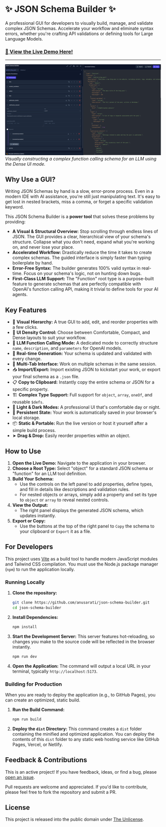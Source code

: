 # ✨ JSON Schema Builder ✨

A professional GUI for developers to visually build, manage, and validate complex JSON Schemas. Accelerate your workflow and eliminate syntax errors, whether you're crafting API validations or defining tools for Large Language Models.

### [🚀 View the Live Demo Here!](https://anusarati.github.io/json-schema-builder/)

---

![JSON Schema Builder Screenshot](docs/screenshot.png)
_Visually constructing a complex function calling schema for an LLM using the Dense UI mode._

## Why Use a GUI?

Writing JSON Schemas by hand is a slow, error-prone process. Even in a modern IDE with AI assistance, you're still just manipulating text. It's easy to get lost in nested brackets, miss a comma, or forget a specific validation keyword.

This JSON Schema Builder is a **power tool** that solves these problems by providing:

*   **A Visual & Structural Overview:** Stop scrolling through endless lines of JSON. The GUI provides a clear, hierarchical view of your schema's structure. Collapse what you don't need, expand what you're working on, and never lose your place.
*   **Accelerated Workflow:** Drastically reduce the time it takes to create complex schemas. The guided interface is simply faster than typing boilerplate by hand.
*   **Error-Free Syntax:** The builder generates 100% valid syntax in real-time. Focus on your schema's logic, not on hunting down bugs.
*   **First-Class LLM Support:** The "Function" root type is a purpose-built feature to generate schemas that are perfectly compatible with OpenAI's function calling API, making it trivial to define tools for your AI agents.

## Key Features

*   🎨 **Visual Hierarchy:** A true GUI to add, edit, and reorder properties with a few clicks.
*   🧪 **UI Density Control:** Choose between Comfortable, Compact, and Dense layouts to suit your workflow.
*   🤖 **LLM Function Calling Mode:** A dedicated mode to correctly structure `name`, `description`, and `parameters` for OpenAI models.
*   🔄 **Real-time Generation:** Your schema is updated and validated with every change.
*   📑 **Multi-Tab Interface:** Work on multiple schemas in the same session.
*   📥 **Import/Export:** Import existing JSON to kickstart your work, or export your final schema as a `.json` file.
*   📋 **Copy to Clipboard:** Instantly copy the entire schema or JSON for a specific property.
*   🏗️ **Complex Type Support:** Full support for `object`, `array`, `oneOf`, and reusable `$defs`.
*   🌙 **Light & Dark Modes:** A professional UI that's comfortable day or night.
*   💾 **Persistent State:** Your work is automatically saved in your browser's local storage.
*   📦 **Static & Portable:** Run the live version or host it yourself after a simple build process.
*   ➤ **Drag & Drop:** Easily reorder properties within an object.

## How to Use

1.  **Open the Live Demo:** Navigate to the application in your browser.
2.  **Choose a Root Type:** Select "object" for a standard JSON schema or "function" for an LLM tool definition.
3.  **Build Your Schema:**
    *   Use the controls on the left panel to add properties, define types, and fill in details like descriptions and validation rules.
    *   For nested objects or arrays, simply add a property and set its type to `object` or `array` to reveal nested controls.
4.  **View the Output:**
    *   The right panel displays the generated JSON schema, which updates instantly.
5.  **Export or Copy:**
    *   Use the buttons at the top of the right panel to `Copy` the schema to your clipboard or `Export` it as a file.

## For Developers

This project uses [Vite](https://vitejs.dev/) as a build tool to handle modern JavaScript modules and Tailwind CSS compilation. You must use the Node.js package manager (`npm`) to run the application locally.

### Running Locally

1.  **Clone the repository:**
    ```bash
    git clone https://github.com/anusarati/json-schema-builder.git
    cd json-schema-builder
    ```
2.  **Install Dependencies:**
    ```bash
    npm install
    ```
3.  **Start the Development Server:**
    This server features hot-reloading, so changes you make to the source code will be reflected in the browser instantly.
    ```bash
    npm run dev
    ```
4.  **Open the Application:**
    The command will output a local URL in your terminal, typically `http://localhost:5173`.

### Building for Production

When you are ready to deploy the application (e.g., to GitHub Pages), you can create an optimized, static build.

1.  **Run the Build Command:**
    ```bash
    npm run build
    ```
2.  **Deploy the `dist` Directory:**
    This command creates a `dist` folder containing the minified and optimized application. You can deploy the contents of this `dist` folder to any static web hosting service like GitHub Pages, Vercel, or Netlify.

## Feedback & Contributions

This is an active project! If you have feedback, ideas, or find a bug, please [open an issue](https://github.com/anusarati/json-schema-builder/issues).

Pull requests are welcome and appreciated. If you'd like to contribute, please feel free to fork the repository and submit a PR.

## License

This project is released into the public domain under [The Unlicense](LICENSE).
